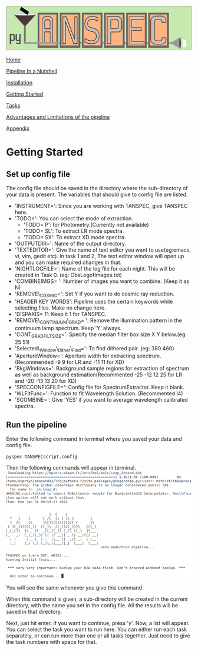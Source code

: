 ![img](pyTANSPEC_logo.png)

[Home](Pipeline_Documentation.md)

[Pipeline In a Nutshell](Pipeline_in_a_nutshell.md)

[Installation](Installation.md)

[Getting Started](Getting_started.md)

[Tasks](Tasks.md)

[Advantages and Limitations of the pipeline](adv_disadv.md)

[Appendix](Appendix.md)


# Getting Started


## Set up config file

The config file should be saved in the directory where the sub-directory of your data is present. The variables that should give to config file are listed.

-   'INSTRUMENT=': Since you are working with TANSPEC, give TANSPEC here.
-   'TODO=': You can select the mode of extraction.
    -   'TODO= P': for Photometry.(Currently not available)
    -   'TODO= SL': To extract LR mode spectra.
    -   'TODO= SX': To extract XD mode spectra.
-   'OUTPUTDIR=': Name of the output directory.
-   'TEXTEDITOR=': Give the name of text editor you want to use(eg:emacs, vi, vim, gedit etc). In task 1 and 2, The text editor window will open up and you can make required changes in that.
-   'NIGHTLOGFILE=': Name of the log file for each night. This will be created in Task 0. (eg: ObsLogofImages.txt)
-   'COMBINEIMGS= ': Number of images you want to combine. (Keep it as N)
-   'REMOVE\\<sub>COSMIC</sub>=': Set Y if you want to do cosmic ray reduction.
-   'HEADER KEY WORDS': Pipeline uses the certain keywords while selecting files. Make no change here.
-   'DISPAXIS= 1': Keep it 1 for TANSPEC.
-   'REMOVE\\<sub>CONTINUUM</sub>\\<sub>GRAD</sub>= ': Remove the illumination pattern in the continuum lamp spectrum. Keep 'Y' always.
-   'CONT<sub>GRAD</sub><sub>FILT</sub><sub>SIZE</sub>=': Specify the median filter box size X Y below.(eg: 25 51)
-   'Selected\\<sub>Window</sub>\\<sub>Dither</sub>\\<sub>Find</sub>=': To find dithered pair. (eg: 380 460)
-   'ApertureWindow=': Aperture width for extracting spectrum. (Recommended -9 9 for LR and -11 11 for XD)
-   'BkgWindows=': Background sample regions for extraction of spectrum as well as background estimation(Recommented -25 -12 12 25 for LR and -20 -13 13 20 for XD)
-   'SPECCONFIGFILE=': Config file for SpectrumExtractor. Keep it blank.
-   'WLFitFunc=': Function to fit Wavelength Solution. (Recommented l4)
-   'SCOMBINE=': Give 'YES' if you want to average wavelength calibrated spectra.


## Run the pipeline

Enter the following command in terminal where you saved your data and config file.

    pyspec TANSPECscript.config

Then the following commands will appear in terminal.
![img](figure/tan3.png)

You will see the same whenever you give this command.

When this command is given, a sub-directory will be created in the current directory, with the name you set in the config file. All the results will be saved in that directory.

Next, just hit enter. If you want to continue, press 'y'. Now, a list will appear. You can select the task you want to run here. You can either run each task separately, or can run more than one or all tasks together. Just need to give the task numbers with space for that.

